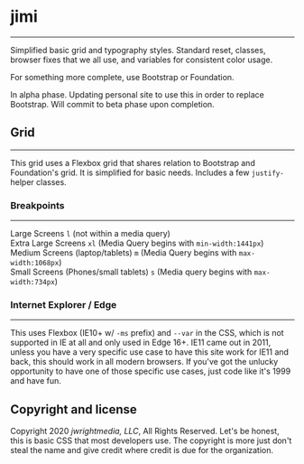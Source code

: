 # jimi
---

Simplified basic grid and typography styles. Standard reset, classes, browser fixes that we all use, and variables for consistent color usage. 

For something more complete, use Bootstrap or Foundation.

In alpha phase. Updating personal site to use this in order to replace Bootstrap. Will commit to beta phase upon completion.

## Grid
---

This grid uses a Flexbox grid that shares relation to Bootstrap and Foundation's grid. It is simplified for basic needs. Includes a few `justify-` helper classes.

### Breakpoints
---
Large Screens `l` (not within a media query)  
Extra Large Screens `xl` (Media Query begins with `min-width:1441px`)  
Medium Screens (laptop/tablets) `m` (Media Query begins with `max-width:1068px`)  
Small Screens (Phones/small tablets) `s` (Media query begins with `max-width:734px`)

### Internet Explorer / Edge
---
This uses Flexbox (IE10+ w/ `-ms` prefix) and `--var` in the CSS, which is not supported in IE at all and only used in Edge 16+. IE11 came out in 2011, unless you have a very specific use case to have this site work for IE11 and back, this should work in all modern browsers. If you've got the unlucky opportunity to have one of those specific use cases, just code like it's 1999 and have fun.  

## Copyright and license

Copyright 2020 *jwrightmedia, LLC*, All Rights Reserved. 
Let's be honest, this is basic CSS that most developers use. The copyright is more just don't steal the name and give credit where credit is due for the organization. 